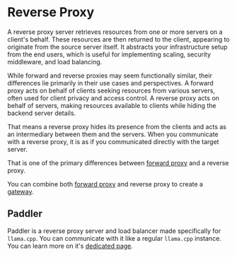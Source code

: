 # Reverse Proxy

A reverse proxy server retrieves resources from one or more servers on a client's behalf. These resources are then returned to the client, appearing to originate from the source server itself. It abstracts your infrastructure setup from the end users, which is useful for implementing scaling, security middleware, and load balancing.

While forward and reverse proxies may seem functionally similar, their differences lie primarily in their use cases and perspectives. A forward proxy acts on behalf of clients seeking resources from various servers, often used for client privacy and access control. A reverse proxy acts on behalf of servers, making resources available to clients while hiding the backend server details.

That means a reverse proxy hides its presence from the clients and acts as an intermediary between them and the servers. When you communicate with a reverse proxy, it is as if you communicated directly with the target server. 

That is one of the primary differences between [forward proxy](/general-concepts/load-balancing/forward-proxy/index.html) and a reverse proxy.

You can combine both [forward proxy](/general-concepts/load-balancing/forward-proxy/index.html) and reverse proxy to create a [gateway](/general-concepts/load-balancing/gateway/index.html).

## Paddler

Paddler is a reverse proxy server and load balancer made specifically for `llama.cpp`. You can communicate with it like a regular `llama.cpp` instance. You can learn more on it's [dedicated page](/deployments/paddler).

